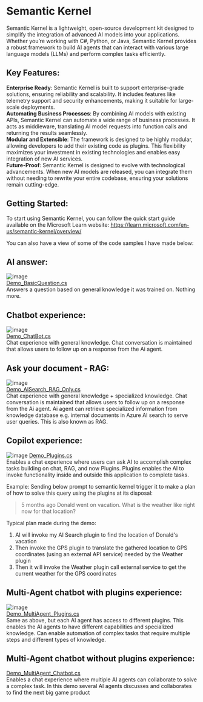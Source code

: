 # Semantic Kernel
Semantic Kernel is a lightweight, open-source development kit designed to simplify the integration of advanced AI models into your applications. Whether you’re working with C#, Python, or Java, Semantic Kernel provides a robust framework to build AI agents that can interact with various large language models (LLMs) and perform complex tasks efficiently.

## Key Features:
**Enterprise Ready**: Semantic Kernel is built to support enterprise-grade solutions, ensuring reliability and scalability. It includes features like telemetry support and security enhancements, making it suitable for large-scale deployments.  
**Automating Business Processes**: By combining AI models with existing APIs, Semantic Kernel can automate a wide range of business processes. It acts as middleware, translating AI model requests into function calls and returning the results seamlessly.  
**Modular and Extensible**: The framework is designed to be highly modular, allowing developers to add their existing code as plugins. This flexibility maximizes your investment in existing technologies and enables easy integration of new AI services.  
**Future-Proof**: Semantic Kernel is designed to evolve with technological advancements. When new AI models are released, you can integrate them without needing to rewrite your entire codebase, ensuring your solutions remain cutting-edge.  

## Getting Started:
To start using Semantic Kernel, you can follow the quick start guide available on the Microsoft Learn website:
https://learn.microsoft.com/en-us/semantic-kernel/overview/

You can also have a view of some of the code samples I have made below:

## AI answer:
![image](https://github.com/7effrey89/SemanticKernelDemo/assets/30802073/94c1b4c8-e3af-49c9-bc59-4744c7b5a991)  
[Demo_BasicQuestion.cs](https://github.com/7effrey89/SemanticKernelDemo/blob/master/Demo_BasicQuestion.cs)  
Answers a question based on general knowledge it was trained on. Nothing more.

## Chatbot experience:
![image](https://github.com/7effrey89/SemanticKernelDemo/assets/30802073/6a3f27ee-6a20-4cc6-81f2-2f51be3912aa)  
[Demo_ChatBot.cs](https://github.com/7effrey89/SemanticKernelDemo/blob/master/Demo_ChatBot.cs)  
Chat experience with general knowledge. Chat conversation is maintained that allows users to follow up on a response from the Ai agent.

## Ask your document - RAG:
![image](https://github.com/7effrey89/SemanticKernelDemo/assets/30802073/797233a5-7220-4d97-8945-11c0d842d1d5)  
[Demo_AISearch_RAG_Only.cs](https://github.com/7effrey89/SemanticKernelDemo/blob/master/Demo_AISearch_RAG_Only.cs)  
Chat experience with general knowledge + specialized knowledge. 
Chat conversation is maintained that allows users to follow up on a response from the Ai agent.
Ai agent can retrieve specialized information from knowledge database e.g. internal documents in Azure AI search to serve user queries. This is also known as RAG.

## Copilot experience: 
![image](https://github.com/7effrey89/SemanticKernelDemo/assets/30802073/920b9eca-6546-4045-990c-648afe9f3fa7)
[Demo_Plugins.cs](https://github.com/7effrey89/SemanticKernelDemo/blob/master/Demo_Plugins.cs)  
Enables a chat experience where users can ask AI to accomplish complex tasks building on chat, RAG, and now Plugins.
Plugins enables the AI to invoke functionality inside and outside this application to complete tasks.

Example: Sending below prompt to semantic kernel trigger it to make a plan of how to solve this query using the plugins at its disposal:

>5 months ago Donald went on vacation. What is the weather like right now for that location?

Typical plan made during the demo:
1) AI will invoke my AI Search plugin to find the location of Donald's vacation
2) Then invoke the GPS plugin to translate the gathered location to GPS coordinates (using an external API service) needed by the Weather plugin
3) Then it will invoke the Weather plugin call external service to get the current weather for the GPS coordinates

## Multi-Agent chatbot with plugins experience: 
![image](https://github.com/7effrey89/SemanticKernelDemo/assets/30802073/6781a1d0-6ec9-44eb-b871-3803b93a25b3)  
[Demo_MultiAgent_Plugins.cs](https://github.com/7effrey89/SemanticKernelDemo/blob/master/Demo_MultiAgent_Plugins.cs)  
Same as above, but each AI agent has access to different plugins.
This enables the AI agents to have different capabilities and specialized knowledge.
Can enable automation of complex tasks that require multiple steps and different types of knowledge.

## Multi-Agent chatbot without plugins experience: 
[Demo_MultiAgent_Chatbot.cs](https://github.com/7effrey89/SemanticKernelDemo/blob/master/Demo_MultiAgent_Chatbot.cs)  
Enables a chat experience where multiple AI agents can collaborate to solve a complex task.
In this demo several AI agents discusses and collaborates to find the next big game product
